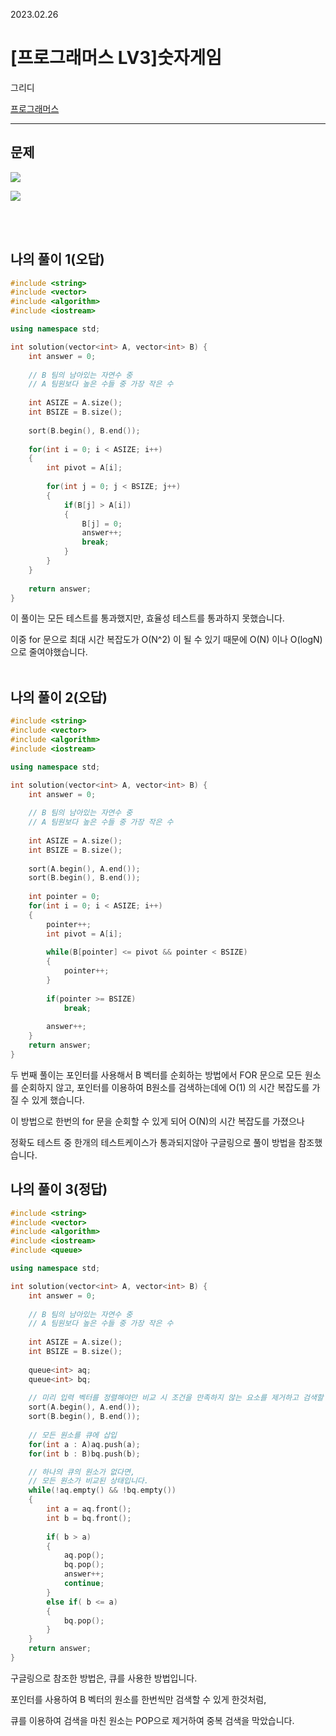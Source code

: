2023.02.26

# __[프로그래머스 LV3]숫자게임__

그리디

[프로그래머스](https://school.programmers.co.kr/learn/courses/30/lessons/12987#qna)

---- 

## __문제__

<img src="https://user-images.githubusercontent.com/80774412/221412525-8144698f-70e4-42cd-89f0-b92dfabd76aa.PNG"></img>

<img src="https://user-images.githubusercontent.com/80774412/221412528-57e934bf-d374-4ac3-b25d-158be250aed9.PNG"></img>

<br><br>


## __나의 풀이 1__(오답)

```c++
#include <string>
#include <vector>
#include <algorithm>
#include <iostream>

using namespace std;

int solution(vector<int> A, vector<int> B) {
    int answer = 0;
    
    // B 팀의 남아있는 자연수 중
    // A 팀원보다 높은 수들 중 가장 작은 수
    
    int ASIZE = A.size();
    int BSIZE = B.size();
    
    sort(B.begin(), B.end());
    
    for(int i = 0; i < ASIZE; i++)
    {
        int pivot = A[i];
        
        for(int j = 0; j < BSIZE; j++)
        {
            if(B[j] > A[i])
            {
                B[j] = 0;
                answer++;
                break;
            }
        }
    }
    
    return answer;
}
```
이 풀이는 모든 테스트를 통과했지만, 효율성 테스트를 통과하지 못했습니다.

이중 for 문으로 최대 시간 복잡도가 O(N^2) 이 될 수 있기 때문에 O(N) 이나 O(logN) 으로 줄여야했습니다.<BR><bR>

## __나의 풀이 2__(오답)

```c++
#include <string>
#include <vector>
#include <algorithm>
#include <iostream>

using namespace std;

int solution(vector<int> A, vector<int> B) {
    int answer = 0;
    
    // B 팀의 남아있는 자연수 중
    // A 팀원보다 높은 수들 중 가장 작은 수
    
    int ASIZE = A.size();
    int BSIZE = B.size();
    
    sort(A.begin(), A.end());
    sort(B.begin(), B.end());
    
    int pointer = 0;
    for(int i = 0; i < ASIZE; i++)
    {
        pointer++;
        int pivot = A[i];
            
        while(B[pointer] <= pivot && pointer < BSIZE)
        {
            pointer++;
        }
        
        if(pointer >= BSIZE)
            break;
        
        answer++;
    }
    return answer;
}
```

두 번째 풀이는 포인터를 사용해서 B 벡터를 순회하는 방법에서 FOR 문으로 모든 원소를 순회하지 않고, 포인터를 이용하여 B원소를 검색하는데에 O(1) 의 시간 복잡도를 가질 수 있게 했습니다.

이 방법으로 한번의 for 문을 순회할 수 있게 되어 O(N)의 시간 복잡도를 가졌으나

정확도 테스트 중 한개의 테스트케이스가 통과되지않아 구글링으로 풀이 방법을 참조했습니다.


## __나의 풀이 3__(정답)

```c++
#include <string>
#include <vector>
#include <algorithm>
#include <iostream>
#include <queue>

using namespace std;

int solution(vector<int> A, vector<int> B) {
    int answer = 0;
    
    // B 팀의 남아있는 자연수 중
    // A 팀원보다 높은 수들 중 가장 작은 수
    
    int ASIZE = A.size();
    int BSIZE = B.size();
    
    queue<int> aq;
    queue<int> bq;
    
    // 미리 입력 벡터를 정렬해야만 비교 시 조건을 만족하지 않는 요소를 제거하고 검색할 수 있습니다.
    sort(A.begin(), A.end());
    sort(B.begin(), B.end());
    
    // 모든 원소를 큐에 삽입
    for(int a : A)aq.push(a);
    for(int b : B)bq.push(b);

    // 하나의 큐의 원소가 없다면,
    // 모든 원소가 비교된 상태입니다.
    while(!aq.empty() && !bq.empty())
    {
        int a = aq.front();
        int b = bq.front();
        
        if( b > a)
        {
            aq.pop();
            bq.pop();
            answer++;
            continue;
        }
        else if( b <= a)
        {
            bq.pop();
        }
    }
    return answer;
}
```

구글링으로 참조한 방법은, 큐를 사용한 방법입니다.

포인터를 사용하여 B 벡터의 원소를 한번씩만 검색할 수 있게 한것처럼,

큐를 이용하여 검색을 마친 원소는 POP으로 제거하여 중복 검색을 막았습니다.
